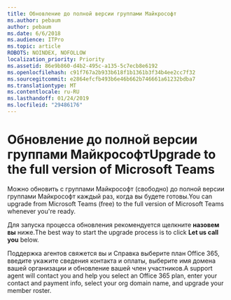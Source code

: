 ```yaml
---
title: Обновление до полной версии группами Майкрософт
ms.author: pebaum
author: pebaum
ms.date: 6/6/2018
ms.audience: ITPro
ms.topic: article
ROBOTS: NOINDEX, NOFOLLOW
localization_priority: Priority
ms.assetid: 86e9b860-d4b2-495c-a135-5c7ecb8e6192
ms.openlocfilehash: c91f767a2b933b618f1b1361b3f34b4ee2cc7f32
ms.sourcegitcommit: e2864efcfb493b6e46b662b746661a61232bdba7
ms.translationtype: MT
ms.contentlocale: ru-RU
ms.lasthandoff: 01/24/2019
ms.locfileid: "29486176"
---
```

# <a name="upgrade-to-the-full-version-of-microsoft-teams"></a><span data-ttu-id="d9253-102">Обновление до полной версии группами Майкрософт</span><span class="sxs-lookup"><span data-stu-id="d9253-102">Upgrade to the full version of Microsoft Teams</span></span>

<span data-ttu-id="d9253-103">Можно обновить с группами Майкрософт (свободно) до полной версии группами Майкрософт каждый раз, когда вы будете готовы.</span><span class="sxs-lookup"><span data-stu-id="d9253-103">You can upgrade from Microsoft Teams (free) to the full version of Microsoft Teams whenever you're ready.</span></span>
  
<span data-ttu-id="d9253-104">Для запуска процесса обновления рекомендуется щелкните **назовем вы** ниже.</span><span class="sxs-lookup"><span data-stu-id="d9253-104">The best way to start the upgrade process is to click **Let us call you** below.</span></span> 
  
<span data-ttu-id="d9253-105">Поддержка агентов свяжется вы и Справка выберите план Office 365, введите укажите сведения контакта и оплаты, выберите имя домена вашей организации и обновление вашей член участников.</span><span class="sxs-lookup"><span data-stu-id="d9253-105">A support agent will contact you and help you select an Office 365 plan, enter your contact and payment info, select your org domain name, and upgrade your member roster.</span></span>
  


